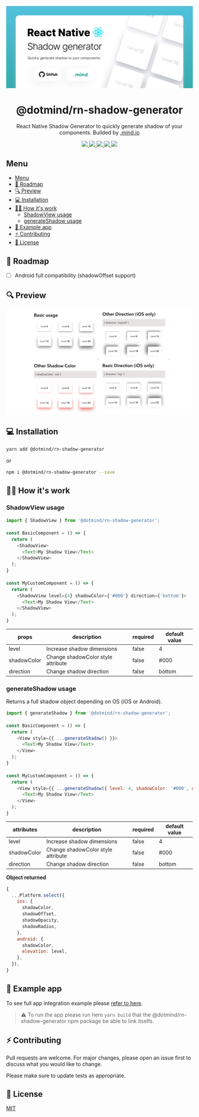 <div align="center">
  <img alt="header" src="https://raw.githubusercontent.com/dotmind/rn-shadow-generator/master/examples/header.jpg" />
</div>
<h1 align="center">
  @dotmind/rn-shadow-generator
</h1>
<p align="center">
  React Native Shadow Generator to quickly generate shadow of your components. Builded by <a href="https://dotmind.io/" target="_blank">.mind.io</a>
</p>
<p align="center">
  <a href="https://www.npmjs.com/package/@dotmind/rn-shadow-generator">
    <img src="https://img.shields.io/npm/v/@dotmind/rn-shadow-generator" />
  </a>
  <a href="https://www.npmjs.com/package/@dotmind/rn-shadow-generator">
    <img src="https://img.shields.io/npm/dw/@dotmind/rn-shadow-generator" />
  </a>
  <a href="https://codecov.io/gh/dotmind/rn-shadow-generator">
    <img src="https://codecov.io/gh/dotmind/rn-shadow-generator/branch/master/graph/badge.svg?token=FBX6GCYOQF"/>
  </a>
  <a href="https://github.com/dotmind/rn-shadow-generator">
    <img src="https://img.shields.io/github/license/dotmind/rn-shadow-generator" />
  </a>
  <a href="https://github.com/dotmind/rn-shadow-generator">
    <img src="https://img.shields.io/npm/types/typescript" />
  </a>
</p>

## Menu

- [Menu](#menu)
- [🚀 Roadmap](#-roadmap)
- [🔍 Preview](#-preview)
- [💻 Installation](#-installation)
- [👷‍♂️ How it's work](#️-how-its-work)
  - [ShadowView usage](#shadowview-usage)
  - [generateShadow usage](#generateshadow-usage)
- [🧪 Example app](#-example-app)
- [⚡️ Contributing](#️-contributing)
- [🔐 License](#-license)

## 🚀 Roadmap

* [ ] Android full compatibility (shadowOffset support)


## 🔍 Preview

![preview](https://raw.githubusercontent.com/dotmind/rn-shadow-generator/master/examples/preview.png)

## 💻 Installation

```bash
yarn add @dotmind/rn-shadow-generator
```

or

```bash
npm i @dotmind/rn-shadow-generator --save
```

## 👷‍♂️ How it's work

### ShadowView usage

```javascript
import { ShadowView } from '@dotmind/rn-shadow-generator';

const BasicComponent = () => {
  return (
    <ShadowView>
      <Text>My Shadow View</Text>
    </ShadowView>
  );
}

const MyCustomComponent = () => {
  return (
    <ShadowView level={4} shadowColor={'#000'} direction={'bottom'}>
      <Text>My Shadow View</Text>
    </ShadowView>
  );
}

```

| props | description | required | default value |
|-|-|-|-|
| level | Increase shadow dimensions | false | 4 |
| shadowColor | Change shadowColor style attribute | false | #000 |
| direction | Change shadow direction | false | bottom |

### generateShadow usage

Returns a full shadow object depending on OS (iOS or Android).

```javascript
import { generateShadow } from '@dotmind/rn-shadow-generator';

const BasicComponent = () => {
  return (
    <View style={{ ...generateShadow() }}>
      <Text>My Shadow View</Text>
    </View>
  );
}

const MyCustomComponent = () => {
  return (
    <View style={{ ...generateShadow({ level: 4, shadowColor: '#000', direction: 'bottom' }) }}>
      <Text>My Shadow View</Text>
    </View>
  );
}

```

| attributes | description | required | default value |
|-|-|-|-|
| level | Increase shadow dimensions | false | 4 |
| shadowColor | Change shadowColor style attribute | false | #000 |
| direction | Change shadow direction | false | bottom |

**Object returned**

```javascript
{
  ...Platform.select({
    ios: {
      shadowColor,
      shadowOffset,
      shadowOpacity,
      shadowRadius,
    },
    android: {
      shadowColor,
      elevation: level,
    },
  }),
}
```

## 🧪 Example app

To see full app integration example please [refer to here](./examples/ShadowExampleApp/App.tsx).

> ⚠️ To run the app please run here `yarn build` that the @dotmind/rn-shadow-generator npm package be able to link itselfs.
## ⚡️ Contributing

Pull requests are welcome. For major changes, please open an issue first to discuss what you would like to change.

Please make sure to update tests as appropriate.

## 🔐 License

[MIT](https://choosealicense.com/licenses/mit/)
